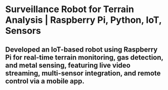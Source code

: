 # Surveillance Robot for Terrain Analysis | Raspberry Pi, Python, IoT, Sensors
## Developed an IoT-based robot using Raspberry Pi for real-time terrain monitoring, gas detection, and metal sensing, featuring live video streaming, multi-sensor integration, and remote control via a mobile app.
